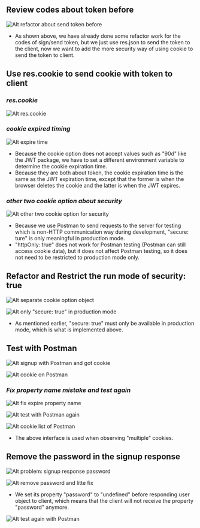## **Review codes about token before**

![Alt refactor about send token before](pic/01.jpg)

- As shown above, we have already done some refactor work for the codes of sign/send token, but we just use res.json to send the token to the client, now we want to add the more security way of using cookie to send the token to client.

## **Use res.cookie to send cookie with token to client**

### _res.cookie_

![Alt res.cookie](pic/02.jpg)

### _cookie expired timing_

![Alt expire time](pic/03.jpg)

- Because the cookie option does not accept values such as "90d" like the JWT package, we have to set a different environment variable to determine the cookie expiration time.
- Because they are both about token, the cookie expiration time is the same as the JWT expiration time, except that the former is when the browser deletes the cookie and the latter is when the JWT expires.

### _other two cookie option about security_

![Alt other two cookie option for security](pic/04.jpg)

- Because we use Postman to send requests to the server for testing which is non-HTTP communication way during development, "secure: ture" is only meaningful in production mode.
- "httpOnly: true" does not work for Postman testing (Postman can still access cookie data), but it does not affect Postman testing, so it does not need to be restricted to production mode only.

## **Refactor and Restrict the run mode of security: true**

![Alt separate cookie option object](pic/05.jpg)

![Alt only "secure: true" in production mode](pic/06.jpg)

- As mentioned earlier, "secure: true" must only be available in production mode, which is what is implemented above.

## **Test with Postman**

![Alt signup with Postman and got cookie](pic/07.jpg)

![Alt cookie on Postman](pic/08.jpg)

### _Fix property name mistake and test again_

![Alt fix expire property name](pic/09.jpg)

![Alt test with Postman again](pic/10.jpg)

![Alt cookie list of Postman](pic/11.jpg)

- The above interface is used when observing "multiple" cookies.

## **Remove the password in the signup response**

![Alt problem: signup response password](pic/12.jpg)

![Alt remove password and litte fix](pic/13.jpg)

- We set its property "password" to "undefined" before responding user object to client, which means that the client will not receive the property "password" anymore.

![Alt test again with Postman](pic/14.jpg)
